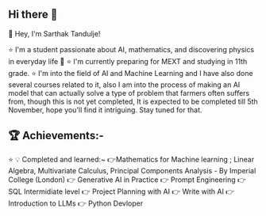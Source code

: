 ## Hi there 👋
👋 Hey, I'm Sarthak Tandulje!

⭐ I'm a student passionate about AI, mathematics, and discovering physics in everyday life 💫 
⭐ I'm currently preparing for MEXT and studying in 11th grade.
⭐ I'm into the field of AI and Machine Learning and I have also done several courses related to it, also I am into the process of making an AI model that can actually solve a type of problem that farmers often suffers from, though this is not yet completed, It is expected to be completed till 5th November, hope you'll find it intriguing. Stay tuned for that.
## 🏆 Achievements:-
⭐ 💡 Completed and learned:~  👉Mathematics for Machine learning ; Linear Algebra, Multivariate Calculus, Principal Components Analysis - By Imperial College (London)
                              👉 Generative AI in Practice
                              👉 Prompt Engineering
                              👉 SQL Intermidiate level
                              👉 Project Planning with AI 
                              👉 Write with AI
                              👉 Introduction to LLMs
                              👉 Python Devloper
